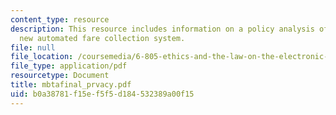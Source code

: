 ```yaml
---
content_type: resource
description: This resource includes information on a policy analysis of the MBTA?s
  new automated fare collection system.
file: null
file_location: /coursemedia/6-805-ethics-and-the-law-on-the-electronic-frontier-fall-2005/b0a38781f15ef5f5d184532389a00f15_mbtafinal_prvacy.pdf
file_type: application/pdf
resourcetype: Document
title: mbtafinal_prvacy.pdf
uid: b0a38781-f15e-f5f5-d184-532389a00f15
---
```

